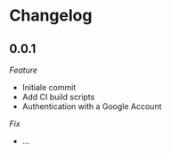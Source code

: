 # Changelog

## 0.0.1

_Feature_

- Initiale commit
- Add CI build scripts
- Authentication with a Google Account

_Fix_

- ...

